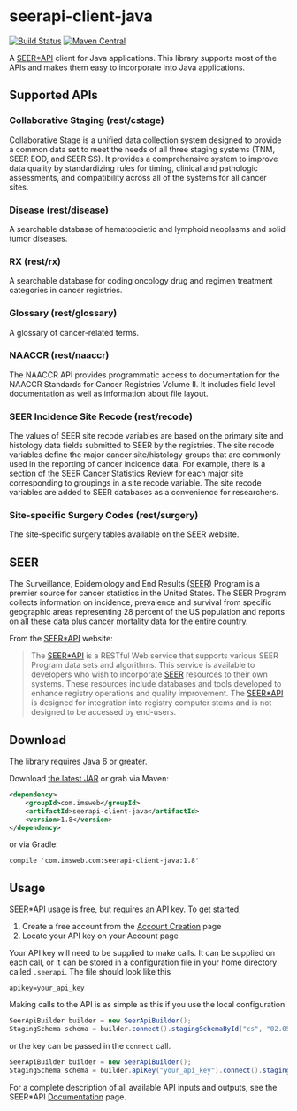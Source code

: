 # seerapi-client-java
[![Build Status](https://travis-ci.org/imsweb/seerapi-client-java.svg?branch=master)](https://travis-ci.org/imsweb/seerapi-client-java)
[![Maven Central](https://maven-badges.herokuapp.com/maven-central/com.imsweb/seerapi-client-java/badge.svg)](https://maven-badges.herokuapp.com/maven-central/com.imsweb/seerapi-client-java)

A [SEER*API](https://api.seer.cancer.gov) client for Java applications.  This library supports most of the APIs and 
makes them easy to incorporate into Java applications.

## Supported APIs

### Collaborative Staging (rest/cstage)

Collaborative Stage is a unified data collection system designed to provide a common data set to meet the needs of all three staging systems (TNM, SEER EOD, and SEER SS). It provides a comprehensive system to improve data quality by standardizing rules for timing, clinical and pathologic assessments, and compatibility across all of the systems for all cancer sites.

### Disease (rest/disease)

A searchable database of hematopoietic and lymphoid neoplasms and solid tumor diseases.

### RX (rest/rx)

A searchable database for coding oncology drug and regimen treatment categories in cancer registries.

### Glossary (rest/glossary)

A glossary of cancer-related terms.

### NAACCR (rest/naaccr)

The NAACCR API provides programmatic access to documentation for the NAACCR Standards for Cancer Registries Volume II. It includes field level documentation as well as information about file layout.

### SEER Incidence Site Recode (rest/recode)

The values of SEER site recode variables are based on the primary site and histology data fields submitted to SEER by the registries. The site recode variables define the major cancer site/histology groups that are commonly used in the reporting of cancer incidence data. For example, there is a section of the SEER Cancer Statistics Review for each major site corresponding to groupings in a site recode variable. The site recode variables are added to SEER databases as a convenience for researchers.

### Site-specific Surgery Codes (rest/surgery)

The site-specific surgery tables available on the SEER website.

## SEER

The Surveillance, Epidemiology and End Results ([SEER](http://seer.cancer.gov)) Program is a premier source for cancer statistics in the United States. The SEER Program collects information on incidence, prevalence and survival from specific geographic areas representing 28 percent of the US population and reports on all these data plus cancer mortality data for the entire country.

From the [SEER*API](https://api.seer.cancer.gov) website:

> The [SEER*API](https://api.seer.cancer.gov) is a RESTful Web service that supports various SEER Program data sets
> and algorithms. This service is available to developers who wish to incorporate [SEER](http://seer.cancer.gov) resources
> to their own  systems. These resources include databases and tools developed to enhance registry operations and quality 
> improvement. The [SEER*API](https://api.seer.cancer.gov) is designed for integration into registry computer
> stems and is not designed to be accessed by end-users.

## Download

The library requires Java 6 or greater.

Download [the latest JAR][1] or grab via Maven:

```xml
<dependency>
    <groupId>com.imsweb</groupId>
    <artifactId>seerapi-client-java</artifactId>
    <version>1.8</version>
</dependency>
```

or via Gradle:

```
compile 'com.imsweb.com:seerapi-client-java:1.8'
```

## Usage

SEER*API usage is free, but requires an API key.  To get started,

1. Create a free account from the [Account Creation](https://api.seer.cancer.gov/showNewAccount.do) page
2. Locate your API key on your Account page

Your API key will need to be supplied to make calls.  It can be supplied on each call, or it can be stored in a 
configuration file in your home directory called `.seerapi`.  The file should look like this

```
apikey=your_api_key
```

Making calls to the API is as simple as this if you use the local configuration

```java
SeerApiBuilder builder = new SeerApiBuilder();
StagingSchema schema = builder.connect().stagingSchemaById("cs", "02.05.50", "brain");
```

or the key can be passed in the `connect` call.

```java
SeerApiBuilder builder = new SeerApiBuilder();
StagingSchema schema = builder.apiKey("your_api_key").connect().stagingSchemaById("cs", "02.05.50", "brain");
```

For a complete description of all available API inputs and outputs, see the SEER*API
[Documentation](https://api.seer.cancer.gov/api.do) page.

[1]: http://repository.sonatype.org/service/local/artifact/maven/redirect?r=central-proxy&g=com.imsweb&a=seerapi-client-java&v=LATEST
